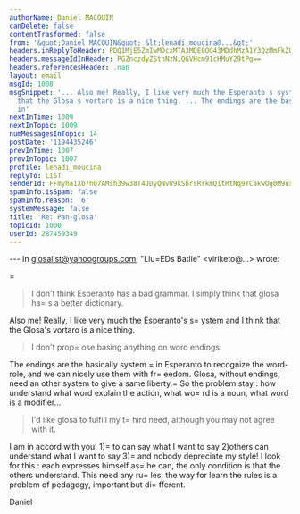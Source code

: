 ```yaml
---
authorName: Daniel MACOUIN
canDelete: false
contentTrasformed: false
from: '&quot;Daniel MACOUIN&quot; &lt;lenadi_moucina@...&gt;'
headers.inReplyToHeader: PDQ1MjE5ZmIwMDcxMTA3MDE0OG43MDdhMzA1Y3QzMmFkZGJmMmZkZDk3ZWVAbWFpbC5nbWFpbC5jb20+
headers.messageIdInHeader: PGZnczdyZStnNzNiQGVHcm91cHMuY29tPg==
headers.referencesHeader: .nan
layout: email
msgId: 1008
msgSnippet: '... Also me! Really, I like very much the Esperanto s system and I think
  that the Glosa s vortaro is a nice thing. ... The endings are the basically system
  in'
nextInTime: 1009
nextInTopic: 1009
numMessagesInTopic: 14
postDate: '1194435246'
prevInTime: 1007
prevInTopic: 1007
profile: lenadi_moucina
replyTo: LIST
senderId: FFmyha1Xb7h07AMsh39w38T4JDyQNvU9kSbrsRrkmQitRtNq9YCakwOg0M9uxPiSAqvoC-vm5feFPSwN4IorqDyTYiM9L2_WCIcm3urF8lBy
spamInfo.isSpam: false
spamInfo.reason: '6'
systemMessage: false
title: 'Re: Pan-glosa'
topicId: 1000
userId: 287459349
---
```


--- In glosalist@yahoogroups.com, "Llu=EDs Batlle" <viriketo@...> wrote:
>
=
> I don't think Esperanto has a bad grammar. I simply think that glosa
> ha=
s a better dictionary.

Also me! Really, I like very much the Esperanto's s=
ystem and I think
that the Glosa's vortaro is a nice thing.

> I don't prop=
ose basing anything on word endings.

The endings are the basically system =
in Esperanto to recognize the
word-role, and we can nicely use them with fr=
eedom. Glosa, without
endings, need an other system to give a same liberty.=
 So the problem
stay : how understand what word explain the action, what wo=
rd is a
noun, what word is a modifier... 

> I'd like glosa to fulfill my t=
hird need, although you may not agree
with it.

I am in accord with you!
1)=
to can say what I want to say
2)others can understand what I want to say
3)=
and nobody depreciate my style!
I look for this : each expresses himself as=
 he can, the only condition
is that the others understand. This need any ru=
les, the way for learn
the rules is a problem of pedagogy, important but di=
fferent.

Daniel


